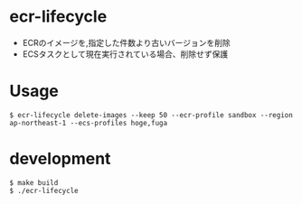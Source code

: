 # ecr-lifecycle

- ECRのイメージを,指定した件数より古いバージョンを削除
- ECSタスクとして現在実行されている場合、削除せず保護

# Usage

```shell script
$ ecr-lifecycle delete-images --keep 50 --ecr-profile sandbox --region ap-northeast-1 --ecs-profiles hoge,fuga
```

# development

```shell script
$ make build
$ ./ecr-lifecycle
```
